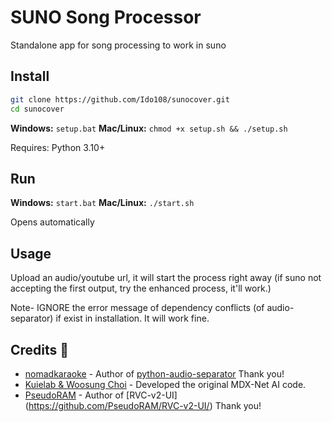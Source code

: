 # SUNO Song Processor

Standalone app for song processing to work in suno

## Install

```bash
git clone https://github.com/Ido108/sunocover.git
cd sunocover
```

**Windows:** `setup.bat`
**Mac/Linux:** `chmod +x setup.sh && ./setup.sh`

Requires: Python 3.10+

## Run

**Windows:** `start.bat`
**Mac/Linux:** `./start.sh`

Opens automatically

## Usage

Upload an audio/youtube url, it will start the process right away (if suno not accepting the first output, try the enhanced process, it'll work.)

Note- IGNORE the error message of dependency conflicts (of audio-separator) if exist in installation. It will work fine.

## Credits 🙏

- [nomadkaraoke](https://github.com/nomadkaraoke) - Author of [python-audio-separator](https://github.com/nomadkaraoke/python-audio-separator/) Thank you!
- [Kuielab & Woosung Choi](https://github.com/kuielab) - Developed the original MDX-Net AI code.
- [PseudoRAM](https://github.com/nomadkaraoke) - Author of [RVC-v2-UI]
(https://github.com/PseudoRAM/RVC-v2-UI/) Thank you!

